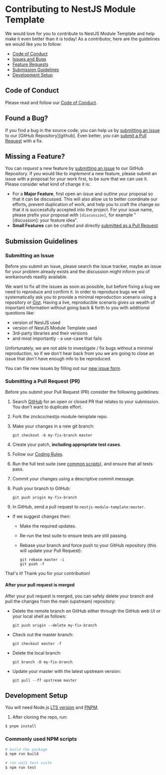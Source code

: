 # Contributing to NestJS Module Template

We would love for you to contribute to NestJS Module Template and help make it even better than it is
today! As a contributor, here are the guidelines we would like you to follow:

- [Code of Conduct](#coc)
- [Issues and Bugs](#issue)
- [Feature Requests](#feature)
- [Submission Guidelines](#submit)
- [Development Setup](#development)

## <a name="coc"></a> Code of Conduct

Please read and follow our [Code of Conduct](CODE_OF_CONDUCT.md).

## <a name="issue"></a> Found a Bug?

If you find a bug in the source code, you can help us by
[submitting an issue](#submit-issue) to our [GitHub Repository][github]. Even better, you can
[submit a Pull Request](#submit-pr) with a fix.

## <a name="feature"></a> Missing a Feature?

You can _request_ a new feature by [submitting an issue](#submit-issue) to our GitHub
Repository. If you would like to _implement_ a new feature, please submit an issue with
a proposal for your work first, to be sure that we can use it.
Please consider what kind of change it is:

- For a **Major Feature**, first open an issue and outline your proposal so that it can be
  discussed. This will also allow us to better coordinate our efforts, prevent duplication of work,
  and help you to craft the change so that it is successfully accepted into the project. For your issue name, please prefix your proposal with `[discussion]`, for example "[discussion]: your feature idea".
- **Small Features** can be crafted and directly [submitted as a Pull Request](#submit-pr).

## <a name="submit"></a> Submission Guidelines

### <a name="submit-issue"></a> Submitting an Issue

Before you submit an issue, please search the issue tracker, maybe an issue for your problem already exists and the discussion might inform you of workarounds readily available.

We want to fix all the issues as soon as possible, but before fixing a bug we need to reproduce and confirm it. In order to reproduce bugs we will systematically ask you to provide a minimal reproduction scenario using a repository or [Gist](https://gist.github.com/). Having a live, reproducible scenario gives us wealth of important information without going back & forth to you with additional questions like:

- version of NestJS used
- version of NestJS Module Template used
- 3rd-party libraries and their versions
- and most importantly - a use-case that fails

Unfortunately, we are not able to investigate / fix bugs without a minimal reproduction, so if we don't hear back from you we are going to close an issue that don't have enough info to be reproduced.

You can file new issues by filling out our [new issue form](https://github.com/znckco/nestjs-module-template/issues/new).

### <a name="submit-pr"></a> Submitting a Pull Request (PR)

Before you submit your Pull Request (PR) consider the following guidelines:

1. Search [GitHub](https://github.com/znckco/nestjs-module-template/pulls) for an open or closed PR
   that relates to your submission. You don't want to duplicate effort.
1. Fork the znckco/nestjs-module-template repo.
1. Make your changes in a new git branch:

   ```shell
   git checkout -b my-fix-branch master
   ```

1. Create your patch, **including appropriate test cases**.
1. Follow our [Coding Rules](#rules).
1. Run the full test suite (see [common scripts](#common-scripts)),
   and ensure that all tests pass.
1. Commit your changes using a descriptive commit message.
1. Push your branch to GitHub:

   ```shell
   git push origin my-fix-branch
   ```

1. In GitHub, send a pull request to `nestjs-module-template:master`.

- If we suggest changes then:

  - Make the required updates.
  - Re-run the test suite to ensure tests are still passing.
  - Rebase your branch and force push to your GitHub repository (this will update your Pull Request):

    ```shell
    git rebase master -i
    git push -f
    ```

That's it! Thank you for your contribution!

#### After your pull request is merged

After your pull request is merged, you can safely delete your branch and pull the changes
from the main (upstream) repository:

- Delete the remote branch on GitHub either through the GitHub web UI or your local shell as follows:

  ```shell
  git push origin --delete my-fix-branch
  ```

- Check out the master branch:

  ```shell
  git checkout master -f
  ```

- Delete the local branch:

  ```shell
  git branch -D my-fix-branch
  ```

- Update your master with the latest upstream version:

  ```shell
  git pull --ff upstream master
  ```

## <a name="development"></a> Development Setup

You will need Node.js [LTS version](https://nodejs.org/en/about/releases/) and [PNPM](http://pnpm.js.org/).

1. After cloning the repo, run:

```bash
$ pnpm install
```


### <a name="common-scripts"></a>Commonly used NPM scripts

```bash
# build the package
$ npm run build

# run unit test suite
$ npm run test
```

